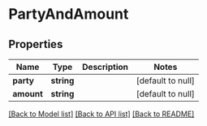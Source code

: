 # PartyAndAmount

## Properties
Name | Type | Description | Notes
------------ | ------------- | ------------- | -------------
**party** | **string** |  | [default to null]
**amount** | **string** |  | [default to null]

[[Back to Model list]](../README.md#documentation-for-models) [[Back to API list]](../README.md#documentation-for-api-endpoints) [[Back to README]](../README.md)


